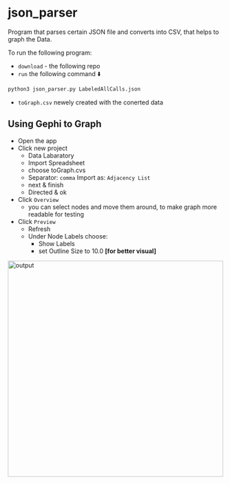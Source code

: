 # json_parser

Program that parses certain JSON file and converts into CSV, that helps to graph the Data.

To run the following program:
- ```download``` - the following repo
- ```run``` the following command ⬇️
```py
python3 json_parser.py LabeledAllCalls.json
```
- ```toGraph.csv``` newely created with the conerted data

## Using Gephi to Graph

- Open the app
- Click new project
    - Data Labaratory
    - Import Spreadsheet
    - choose toGraph.cvs 
    - Separator: ```comma``` Import as: ```Adjacency List```
    - next & finish
    - Directed & ok
- Click ```Overview```
    - you can select nodes and move them around, to make graph more readable for testing 
- Click ```Preview```
    - Refresh
    - Under Node Labels choose:
        - Show Labels
        - set Outline Size to 10.0 __[for better visual]__
        
<img src="https://github.com/ppauliuchenka02/json_parser/blob/main/graph.png" alt="output" height="500">
<!-- ![Output](https://github.com/ppauliuchenka02/json_parser/blob/main/graph.png) -->